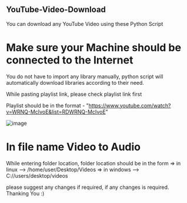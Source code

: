 ## YouTube-Video-Download
You can download any YouTube Video using these Python Script

# Make sure your Machine should be connected to the Internet

You do not have to import any library manually, python script will automatically download libraries according to their need.

While pasting playlist link, please check playlist link first

Playlist should be in the format - "https://www.youtube.com/watch?v=WRNQ-McIvoE&list=RDWRNQ-McIvoE"

![image](https://user-images.githubusercontent.com/73931949/204152613-aacfb3bf-f8db-4a26-8288-10523e4bd944.png)



# In file name Video to Audio
While entering folder location, folder location should be in the form
=> in linux --> /home/user/Desktop/Videos
=> in windows --> C://users/desktop/videos



please suggest any changes if required, if any changes is required.
Thanking You :)
